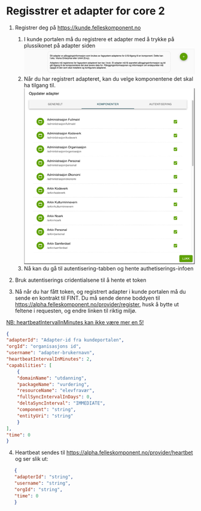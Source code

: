 
# Regisstrer et adapter for core 2



1. Registrer deg på https://kunde.felleskomponent.no
   1. I kunde portalen må du registrere et adapter med å trykke på plussikonet på adapter siden
   ![img_1.png](img_1.png)
   2. Når du har registrert adapteret, kan du velge komponentene det skal ha tilgang til.
   ![img_2.png](img_2.png)
   3. Nå kan du gå til autentisering-tabben og hente authetiserings-infoen


2. Bruk autentiserings cridentialsene til å hente et token


3. Nå når du har fått token, og registrert adapter i kunde portalen må du sende en kontrakt til FINT.
Du må sende denne boddyen til https://alpha.felleskomponent.no/provider/register, husk å bytte ut feltene i requesten,
og endre linken til riktig miljø.

<ins> NB: heartbeatIntervalInMinutes kan ikke være mer en 5! </ins>

```json
{
"adapterId": "Adapter-id fra kundeportalen",
"orgId": "organisasjons id",
"username": "adapter-brukernavn",
"heartbeatIntervalInMinutes": 2,
"capabilities": [
    {
    "domainName": "utdanning",
    "packageName": "vurdering",
    "resourceName": "elevfravær",
    "fullSyncIntervalInDays": 0,
    "deltaSyncInterval": "IMMEDIATE",
    "component": "string",
    "entityUri": "string"
    }
],
"time": 0
}
```

4. Heartbeat sendes til https://alpha.felleskomponent.no/provider/heartbet og ser slik ut:
 ```json
    {
    "adapterId": "string",
    "username": "string",
    "orgId": "string",
    "time": 0
    }
   ```